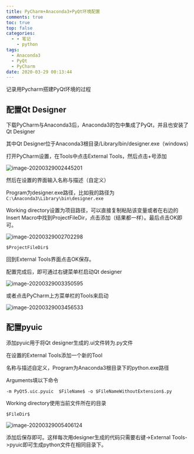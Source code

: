 ```yaml
---
title: PyCharm+Anaconda3+PyQt环境配置
comments: true
toc: true
top: false
categories:
  - - 笔记
    - python
tags:
  - Anaconda3
  - PyQt
  - PyCharm
date: 2020-03-29 00:13:44
---
```


记录用Pycharm搭建PyQt环境的过程

<!-- more -->

## 配置Qt Designer

下载PyCharm与Anaconda3后，Anaconda3的包中集成了PyQt，并且也安装了Qt Designer

其中Qt Designer位于Anaconda3根目录/Library/bin/designer.exe（windows）

打开PyCharm设置，在Tools中点击External Tools，然后点击+号添加

![image-20200329002445201](https://gitee.com/lluuiq/blog_img/raw/master/img/20200329003506.png)

然后在设置的界面输入名称与描述（自定义）

Program为designer.exe路径，比如我的路径为`C:\Anaconda3\Library\bin\designer.exe`

Working directory设置为项目路径，可以直接复制粘贴该变量或者在右边的Insert Macro中找到ProjectFileDir，点击添加（结果都一样）。最后点击OK即可。

![image-20200329002702298](https://gitee.com/lluuiq/blog_img/raw/master/img/20200329003510.png)

```
$ProjectFileDir$
```

回到External Tools界面点击OK保存。

配置完成后，即可通过右键菜单栏启动Qt designer

![image-20200329003350595](https://gitee.com/lluuiq/blog_img/raw/master/img/20200329003512.png)

或者点击PyCharm上方菜单栏的Tools来启动

![image-20200329003456533](https://gitee.com/lluuiq/blog_img/raw/master/img/20200329003514.png)

## 配置pyuic

添加pyuic用于将Qt designer生成的.ui文件转为.py文件

在设置的External Tools添加一个新的Tool

名称与描述自定义，Program为Anaconda3根目录下的python.exe路径

Arguments填以下命令

```
-m PyQt5.uic.pyuic  $FileName$ -o $FileNameWithoutExtension$.py
```

Working directory使用当前文件所在的目录

```
$FileDir$
```

![image-20200329005406124](https://gitee.com/lluuiq/blog_img/raw/master/img/20200331181240.png)

添加后保存即可。这样每次用designer生成的代码只需要右键->External Tools->pyuic即可生成python文件在相同目录下。